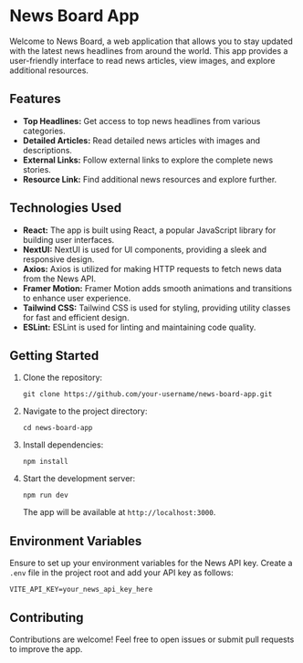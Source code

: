 # News Board App

Welcome to News Board, a web application that allows you to stay updated with the latest news headlines from around the world. This app provides a user-friendly interface to read news articles, view images, and explore additional resources.

## Features

- **Top Headlines:** Get access to top news headlines from various categories.
- **Detailed Articles:** Read detailed news articles with images and descriptions.
- **External Links:** Follow external links to explore the complete news stories.
- **Resource Link:** Find additional news resources and explore further.

## Technologies Used

- **React:** The app is built using React, a popular JavaScript library for building user interfaces.
- **NextUI:** NextUI is used for UI components, providing a sleek and responsive design.
- **Axios:** Axios is utilized for making HTTP requests to fetch news data from the News API.
- **Framer Motion:** Framer Motion adds smooth animations and transitions to enhance user experience.
- **Tailwind CSS:** Tailwind CSS is used for styling, providing utility classes for fast and efficient design.
- **ESLint:** ESLint is used for linting and maintaining code quality.

## Getting Started

1. Clone the repository:

   ```
   git clone https://github.com/your-username/news-board-app.git
   ```

2. Navigate to the project directory:

   ```
   cd news-board-app
   ```

3. Install dependencies:

   ```
   npm install
   ```

4. Start the development server:

   ```
   npm run dev
   ```

   The app will be available at `http://localhost:3000`.

## Environment Variables

Ensure to set up your environment variables for the News API key. Create a `.env` file in the project root and add your API key as follows:

   ```
   VITE_API_KEY=your_news_api_key_here
   ```

## Contributing

Contributions are welcome! Feel free to open issues or submit pull requests to improve the app.
